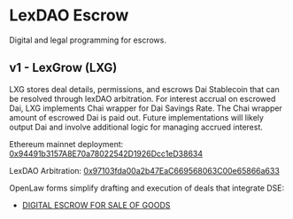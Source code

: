 # LexDAO Escrow
Digital and legal programming for escrows.

## v1 - LexGrow (LXG)

LXG stores deal details, permissions, and escrows Dai Stablecoin that can be resolved through lexDAO arbitration.  For interest accrual on escrowed Dai, LXG implements Chai wrapper for Dai Savings Rate. The Chai wrapper amount of escrowed Dai is paid out.  Future implementations will likely output Dai and involve additional logic for managing accrued interest. 

Ethereum mainnet deployment: [0x94491b3157A8E70a78022542D1926Dcc1eD38634](https://etherscan.io/address/0x94491b3157A8E70a78022542D1926Dcc1eD38634#code)

LexDAO Arbitration: [0x97103fda00a2b47EaC669568063C00e65866a633](https://mainnet.aragon.org/#/lexdao)

OpenLaw forms simplify drafting and execution of deals that integrate DSE: 

- [DIGITAL ESCROW FOR SALE OF GOODS](https://lib.openlaw.io/web/default/template/Digital%20Escrow%20for%20Sale%20of%20Goods)
